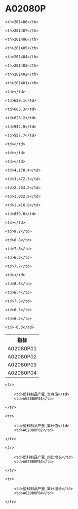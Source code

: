 A02080P
======


<table>

<tr>
    <th>指标</th>
    
    <th>201408</th>
    
    <th>201407</th>
    
    <th>201406</th>
    
    <th>201405</th>
    
    <th>201404</th>
    
    <th>201403</th>
    
    <th>201402</th>
    
    <th>201401</th>
    
</tr>


<tr>
    <td>A02080P01</td>
    
    <td></td>
    
    <td>629.1</td>
    
    <td>683.3</td>
    
    <td>623.2</td>
    
    <td>542.8</td>
    
    <td>557.7</td>
    
    <td></td>
    
    <td></td>
    

</tr>

<tr>
    <td>A02080P02</td>
    
    <td></td>
    
    <td>4,178.4</td>
    
    <td>3,472.3</td>
    
    <td>2,763.2</td>
    
    <td>1,932.9</td>
    
    <td>1,416.8</td>
    
    <td>839.6</td>
    

</tr>

<tr>
    <td>A02080P03</td>
    
    <td></td>
    
    <td>9.2</td>
    
    <td>8.8</td>
    
    <td>7.8</td>
    
    <td>6.6</td>
    
    <td>7.7</td>
    

</tr>

<tr>
    <td>A02080P04</td>
    
    <td></td>
    
    <td>8.5</td>
    
    <td>6.4</td>
    
    <td>7.5</td>
    
    <td>6.5</td>
    
    <td>6.2</td>
    
    <td>-0.3</td>
    

</tr>


</table>

<table>
    
    <tr>

        <td>塑料制品产量_当月值</td>
        <td>A02080P01</td>

    </tr>
    
    <tr>

        <td>塑料制品产量_累计值</td>
        <td>A02080P02</td>

    </tr>
    
    <tr>

        <td>塑料制品产量_同比增长</td>
        <td>A02080P03</td>

    </tr>
    
    <tr>

        <td>塑料制品产量_累计增长</td>
        <td>A02080P04</td>

    </tr>
    
</table>